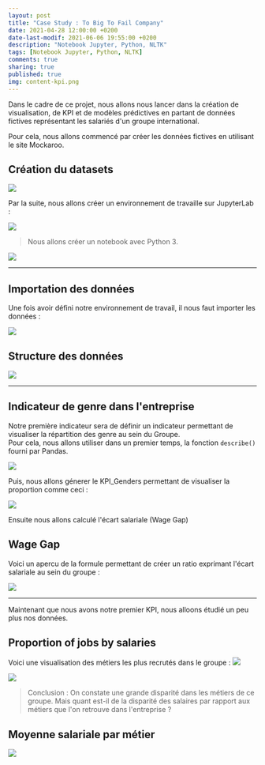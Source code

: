 ```yaml
---
layout: post
title: "Case Study : To Big To Fail Company"
date: 2021-04-28 12:00:00 +0200
date-last-modif: 2021-06-06 19:55:00 +0200
description: "Notebook Jupyter, Python, NLTK"
tags: [Notebook Jupyter, Python, NLTK]
comments: true
sharing: true
published: true
img: content-kpi.png
---
```

Dans le cadre de ce projet, nous allons nous lancer dans la création de visualisation, de KPI et de modèles prédictives en partant de données fictives représentant les salariés d'un groupe international.

Pour cela, nous allons commencé par créer les données fictives en utilisant le site Mockaroo.

## Création du datasets

![](../assets/img/Create%20KPI's/Create%20datasets.PNG)


Par la suite, nous allons créer un environnement de travaille sur JupyterLab :

![](../assets/img/Create%20KPI's/Create_environment_in_JupyterLab.PNG)

> Nous allons créer un notebook avec Python 3.

![](../assets/img/Create%20KPI's/creation_of_notebook.PNG)

------------------------------------------------------------------------------------------------------------------

## Importation des données

Une fois avoir défini notre environnement de travail, il nous faut importer les données :

![](../assets/img/Create%20KPI's/import_mock_data.PNG)

## Structure des données

![](../assets/img/Create%20KPI's/get_info_datasets.PNG)

------------------------------------------------------------------------------------------------------------------

## Indicateur de genre dans l'entreprise

Notre première indicateur sera de définir un indicateur permettant de visualiser la répartition des genre au sein du Groupe.  
Pour cela, nous allons utiliser dans un premier temps, la fonction ``` describe() ``` fourni par Pandas.

![](../assets/img/Create%20KPI's/KPI_Genders.PNG)


Puis, nous allons génerer le KPI_Genders permettant de visualiser la proportion comme ceci :

![](../assets/img/Create%20KPI's/KPI_Gender_2.PNG)


Ensuite nous allons calculé l'écart salariale (Wage Gap)

## Wage Gap

Voici un apercu de la formule permettant de créer un ratio exprimant l'écart salariale au sein du groupe :

![](../assets/img/Create%20KPI's/KPI_Wage_Gap.PNG)


------------------------------------------------------------------------------------------------------------------

Maintenant que nous avons notre premier KPI, nous alloons étudié un peu plus nos données.  
  
## Proportion of jobs by salaries

Voici une visualisation des métiers les plus recrutés dans le groupe :
![](../assets/img/Create%20KPI's/proportion_job_by_salaries.PNG)


![](../assets/img/Create%20KPI's/proportion_job_by_salaries_pie.PNG)


> Conclusion : On constate une grande disparité dans les métiers de ce groupe. Mais quant est-il de la disparité des salaires par rapport aux métiers que l'on retrouve dans l'entreprise ?

## Moyenne salariale par métier

![](../assets/img/Create%20KPI's/job_by_salaries.PNG)
